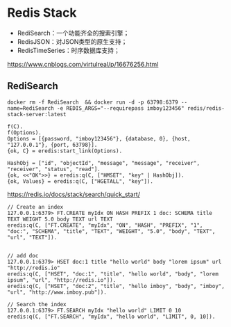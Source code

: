 # Redis Stack
* RediSearch：一个功能齐全的搜索引擎；
* RedisJSON：对JSON类型的原生支持；
* RedisTimeSeries：时序数据库支持；

https://www.cnblogs.com/virtulreal/p/16676256.html

## RediSearch
```
docker rm -f RediSearch  && docker run -d -p 63798:6379 --name=RediSearch -e REDIS_ARGS="--requirepass imboy123456" redis/redis-stack-server:latest

f(C).
f(Options).
Options = [{password, "imboy123456"}, {database, 0}, {host, "127.0.0.1"}, {port, 63798}].
{ok, C} = eredis:start_link(Options).

HashObj = ["id", "objectId", "message", "message", "receiver", "receiver", "status", "read"].
{ok, <<"OK">>} = eredis:q(C, ["HMSET", "key" | HashObj]).
{ok, Values} = eredis:q(C, ["HGETALL", "key"]).

```

https://redis.io/docs/stack/search/quick_start/
```
// Create an index
127.0.0.1:6379> FT.CREATE myIdx ON HASH PREFIX 1 doc: SCHEMA title TEXT WEIGHT 5.0 body TEXT url TEXT
eredis:q(C, ["FT.CREATE", "myIdx", "ON", "HASH", "PREFIX", "1", "doc:", "SCHEMA", "title", "TEXT", "WEIGHT", "5.0", "body", "TEXT", "url", "TEXT"]).


// add doc
127.0.0.1:6379> HSET doc:1 title "hello world" body "lorem ipsum" url "http://redis.io"
eredis:q(C, ["HSET", "doc:1", "title", "hello world", "body", "lorem ipsum", "url", "http://redis.io"]).
eredis:q(C, ["HSET", "doc:2", "title", "hello imboy", "body", "imboy", "url", "http://www.imboy.pub"]).

// Search the index
127.0.0.1:6379> FT.SEARCH myIdx "hello world" LIMIT 0 10
eredis:q(C, ["FT.SEARCH", "myIdx", "hello world", "LIMIT", 0, 10]).

```

